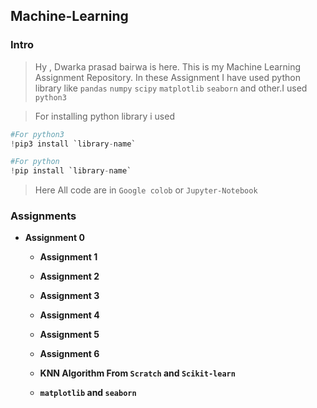 ## Machine-Learning


### Intro
       
 >  Hy , Dwarka prasad bairwa is here. This is my Machine Learning Assignment Repository. In these Assignment I have used  python library like `pandas` `numpy` `scipy` `matplotlib` `seaborn` and other.I used `python3`
   
  > For installing python library i used 
  ```python
  #For python3
  !pip3 install `library-name`
  
  #For python
  !pip install `library-name`
  
  ```
> Here All code are in `Google colob` or `Jupyter-Notebook`


### Assignments

   * **Assignment 0**

       * **Assignment 1**

       * **Assignment 2**

       * **Assignment 3**
   
       * **Assignment 4**
   
       * **Assignment 5**
       
       * **Assignment 6**
   
       * **KNN Algorithm From `Scratch` and `Scikit-learn`**
       
       * **`matplotlib` and `seaborn`**





